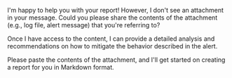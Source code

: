 I'm happy to help you with your report! However, I don't see an attachment in your message. Could you please share the contents of the attachment (e.g., log file, alert message) that you're referring to?

Once I have access to the content, I can provide a detailed analysis and recommendations on how to mitigate the behavior described in the alert.

Please paste the contents of the attachment, and I'll get started on creating a report for you in Markdown format.